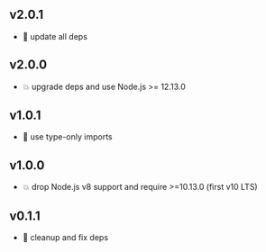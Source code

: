 ## v2.0.1

* 🐞 update all deps

## v2.0.0

* 💥 upgrade deps and use Node.js >= 12.13.0

## v1.0.1

* 🐞 use type-only imports

## v1.0.0

* 💥 drop Node.js v8 support and require >=10.13.0 (first v10 LTS)

## v0.1.1

* 🐞 cleanup and fix deps
